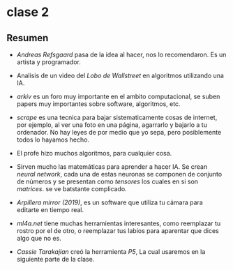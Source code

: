 # clase 2

## Resumen

- *Andreas Refsgaard* pasa de la idea al hacer, nos lo recomendaron. Es un artista y programador.

- Analisis de un video del *Lobo de Wallstreet* en algoritmos utilizando una IA.

- *arkiv* es un foro muy importante en el ambito computacional, se suben papers muy importantes sobre software, algoritmos, etc.

- *scrape* es una tecnica para bajar sistematicamente cosas de internet, por ejemplo, al ver una foto en una página, agarrarlo y bajarlo a tu ordenador. No hay leyes de por medio que yo sepa, pero posiblemente todos lo hayamos hecho.

- El profe hizo muchos algoritmos, para cualquier cosa.

- Sirven mucho las matemáticas para aprender a hacer IA. Se crean *neural network*, cada una de estas neuronas se componen de conjunto de números y se presentan como *tensores* los cuales en si son *matrices*. se ve batstante complicado.

- *Arpillera mirror (2019)*, es un software que utiliza tu cámara para editarte en tiempo real.

- *ml4a.net* tiene muchas herramientas interesantes, como reemplazar tu rostro por el de otro, o reemplazar tus labios para aparentar que dices algo que no es.

- *Cassie Tarakajian* creó la herramienta *P5*, La cual usaremos en la siguiente parte de la clase.
